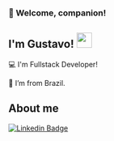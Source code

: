 ### :full_moon_with_face: Welcome, companion!



## I'm Gustavo! <img src=https://github.com/TheDudeThatCode/TheDudeThatCode/blob/master/Assets/Earth.gif width="30">

:computer: I'm Fullstack Developer!

:house_with_garden: I’m from Brazil.


## About me

[![Linkedin Badge](https://img.shields.io/badge/-LinkedIn-blue?style=flat-square&logo=Linkedin&logoColor=white&link=https://www.linkedin.com/in/gustavo-felix-3254371ba/)]( https://www.linkedin.com/in/gustavo-felix-3254371ba/)
